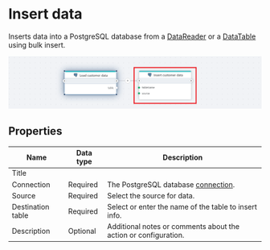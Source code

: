 # Insert data

Inserts data into a PostgreSQL database from a [DataReader](https://learn.microsoft.com/en-us/dotnet/api/system.data.idatareader) or a [DataTable](https://learn.microsoft.com/en-us/dotnet/api/system.data.datatable) using bulk insert.

![img](../../../../images/flow/postgresql-insert-data.png)

## Properties

| Name         | Data type       | Description                                       |
|--------------|-----------------|---------------------------------------------------|
| Title           |           |                        |
| Connection | Required   | The PostgreSQL database [connection](postgresql-connection.md). |
| Source  | Required   |Select the source for data. |
| Destination table   | Required   | Select or enter the name of the table to insert info. |
| Description   | Optional | Additional notes or comments about the action or configuration.|
